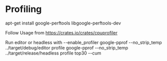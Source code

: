 # Profiling

apt-get install google-perftools libgoogle-perftools-dev

Follow Usage from https://crates.io/crates/cpuprofiler

Run editor or headless with --enable_profiler
google-pprof --no_strip_temp ../target/debug/editor profile
google-pprof --no_strip_temp ../target/release/headless profile
top30 --cum
